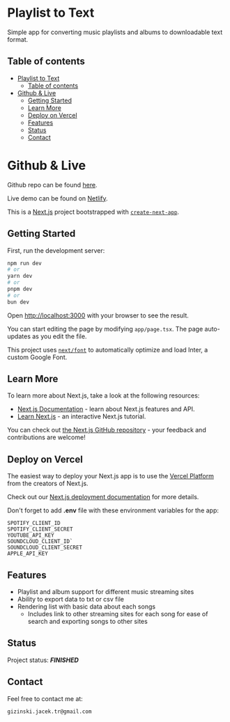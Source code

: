 # Playlist to Text

Simple app for converting music playlists and albums to downloadable text format.

## Table of contents

- [Playlist to Text](#playlist-to-text)
  - [Table of contents](#table-of-contents)
- [Github \& Live](#github--live)
  - [Getting Started](#getting-started)
  - [Learn More](#learn-more)
  - [Deploy on Vercel](#deploy-on-vercel)
  - [Features](#features)
  - [Status](#status)
  - [Contact](#contact)

# Github & Live

Github repo can be found [here](https://github.com/gizinski-jacek/playlist2text).

Live demo can be found on [Netlify](https://playlist2text.netlify.app).

This is a [Next.js](https://nextjs.org/) project bootstrapped with [`create-next-app`](https://github.com/vercel/next.js/tree/canary/packages/create-next-app).

## Getting Started

First, run the development server:

```bash
npm run dev
# or
yarn dev
# or
pnpm dev
# or
bun dev
```

Open [http://localhost:3000](http://localhost:3000) with your browser to see the result.

You can start editing the page by modifying `app/page.tsx`. The page auto-updates as you edit the file.

This project uses [`next/font`](https://nextjs.org/docs/basic-features/font-optimization) to automatically optimize and load Inter, a custom Google Font.

## Learn More

To learn more about Next.js, take a look at the following resources:

- [Next.js Documentation](https://nextjs.org/docs) - learn about Next.js features and API.
- [Learn Next.js](https://nextjs.org/learn) - an interactive Next.js tutorial.

You can check out [the Next.js GitHub repository](https://github.com/vercel/next.js/) - your feedback and contributions are welcome!

## Deploy on Vercel

The easiest way to deploy your Next.js app is to use the [Vercel Platform](https://vercel.com/new?utm_medium=default-template&filter=next.js&utm_source=create-next-app&utm_campaign=create-next-app-readme) from the creators of Next.js.

Check out our [Next.js deployment documentation](https://nextjs.org/docs/deployment) for more details.

Don't forget to add **.env** file with these environment variables for the app:

```
SPOTIFY_CLIENT_ID
SPOTIFY_CLIENT_SECRET
YOUTUBE_API_KEY
SOUNDCLOUD_CLIENT_ID`
SOUNDCLOUD_CLIENT_SECRET
APPLE_API_KEY
```

## Features

- Playlist and album support for different music streaming sites
- Ability to export data to txt or csv file
- Rendering list with basic data about each songs
  - Includes link to other streaming sites for each song for ease of search and exporting songs to other sites

## Status

Project status: **_FINISHED_**

## Contact

Feel free to contact me at:

```
gizinski.jacek.tr@gmail.com
```
